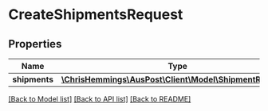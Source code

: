 # CreateShipmentsRequest

## Properties
Name | Type | Description | Notes
------------ | ------------- | ------------- | -------------
**shipments** | [**\ChrisHemmings\AusPost\Client\Model\ShipmentRequest[]**](ShipmentRequest.md) |  | [optional] 

[[Back to Model list]](../../README.md#documentation-for-models) [[Back to API list]](../../README.md#documentation-for-api-endpoints) [[Back to README]](../../README.md)

